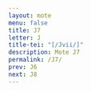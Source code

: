```yaml
---
layout: mote
menu: false
title: J7
letter: J
title-tei: "[/Jvii/]"
description: Mote J7
permalink: /J7/
prev: J6
next: J8
---
```

